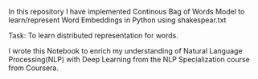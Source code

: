 In this repository I have implemented Continous Bag of Words Model to learn/represent Word Embeddings in Python using shakespear.txt

Task: To learn distributed representation for words.

I wrote this Notebook to enrich my understanding of Natural Language Processing(NLP) with Deep Learning from the NLP Specialization course from Coursera.
